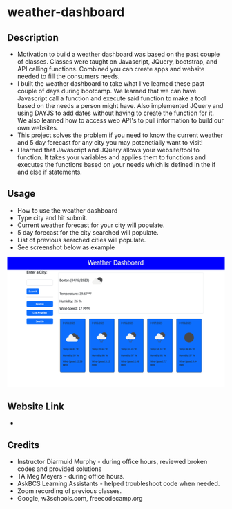 # weather-dashboard

## Description
- Motivation to build a weather dashboard was based on the past couple of classes. Classes were taught on Javascript, JQuery, bootstrap, and API calling functions. Combined you can create apps and website needed to fill the consumers needs.
- I built the weather dashboard to take what I've learned these past couple of days during bootcamp. We learned that we can have Javascript call a function and execute said function to make a tool based on the needs a person might have. Also implemented JQuery and using DAYJS to add dates without having to create the function for it. We also learned how to access web API's to pull information to build our own websites.
- This project solves the problem if you need to know the current weather and 5 day forecast for any city you may potenetially want to visit!
- I learned that Javascript and JQuery allows your website/tool to function. It takes your variables and applies them to functions and executes the functions based on your needs which is defined in the if and else if statements.

## Usage
- How to use the weather dashboard
- Type city and hit submit.
- Current weather forecast for your city will populate.
- 5 day forecast for the city searched will populate.
- List of previous searched cities will populate.
- See screenshot below as example

![weather dashboard.](./assets/images/Screenshot%202023-04-02%20at%205.27.30%20PM.png)

## Website Link
- 

## Credits
- Instructor Diarmuid Murphy - during office hours, reviewed broken codes and provided solutions 
- TA Meg Meyers - during office hours.
- AskBCS Learning Assistants - helped troubleshoot code when needed.
- Zoom recording of previous classes.
- Google, w3schools.com, freecodecamp.org
